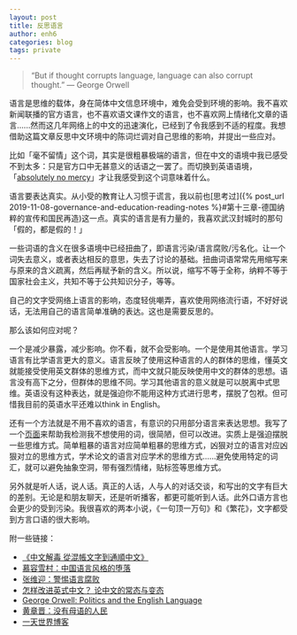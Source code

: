 ```yaml
---
layout: post
title: 反思语言
author: enh6
categories: blog
tags: private
---
```


> “But if thought corrupts language, language can also corrupt thought.”
> ― George Orwell

语言是思维的载体，身在简体中文信息环境中，难免会受到环境的影响。我不喜欢新闻联播的官方语言，也不喜欢语文课作文的语言，也不喜欢网上情绪化文章的语言......然而这几年网络上的中文的迅速演化，已经到了令我感到不适的程度。我想借助这篇文章反思中文环境中的陈词烂调对自己思维的影响，并提出一些应对。

比如「毫不留情」这个词，其实是很粗暴极端的语言，但在中文的语境中我已感受不到太多：只是官方口中无甚意义的话语之一罢了。而切换到英语语境，「[absolutely no mercy](https://www.nytimes.com/interactive/2019/11/16/world/asia/china-xinjiang-documents.html)」才让我感受到这个词意味着什么。

语言要表达真实。从小受的教育让人习惯于谎言，我以前也[思考过]({% post_url 2019-11-08-governance-and-education-reading-notes %}#第十三章-德国纳粹的宣传和国民再造)这一点。真实的语言是有力量的，我喜欢武汉封城时的那句「假的，都是假的！」

一些词语的含义在很多语境中已经扭曲了，即语言污染/语言腐败/污名化。让一个词失去意义，或者表达相反的意思，失去了讨论的基础。扭曲词语常常先用缩写来与原来的含义疏离，然后再赋予新的含义。所以说，缩写不等于全称，纳粹不等于国家社会主义，共知不等于公共知识分子，等等。

自己的文字受网络上语言的影响，态度轻佻嘲弄，喜欢使用网络流行语，不好好说话，无法用自己的语言简单准确的表达。这也是需要反思的。

那么该如何应对呢？

一个是减少暴露，减少影响。你不看，就不会受影响。一个是使用其他语言。学习语言有比学语言更大的意义。语言反映了使用这种语言的人的群体的思维，懂英文就能接受使用英文群体的思维方式，而中文就只能反映使用中文的群体的思想。语言没有高下之分，但群体的思维不同。学习其他语言的意义就是可以脱离中式思维。英语没有这种表达，就是强迫你不能用这种方式进行思考，摆脱了包袱。但可惜我目前的英语水平还难以think in English。

还有一个方法就是不用不喜欢的语言，有意识的只用部分语言来表达思想。我写了一个[页面](/newspeak/)来帮助我检测我不想使用的词，很简陋，但可以改进。实质上是强迫摆脱一些思维方式。简单粗暴的语言对应简单粗暴的思维方式，凶狠对立的语言对应凶狠对立的思维方式，学术论文的语言对应学术的思维方式......避免使用特定的词汇，就可以避免抽象空洞，带有强烈情绪，贴标签等思维方式。

另外就是听人话，说人话。真正的人话，人与人的对话交谈，和写出的文字有巨大的差别。无论是和朋友聊天，还是听听播客，都更可能听到人话。此外口语方言也会更少的受到污染。我很喜欢的两本小说，《一句顶一万句》和《繁花》，文字都受到方言口语的很大影响。

附一些链接：
- [《中文解毒 從混帳文字到通順中文》](https://book.douban.com/subject/3322406/)
- [慕容雪村：中国语言风格的堕落](https://cn.nytimes.com/opinion/20150528/c28murong/)
- [张维迎：警惕语言腐败](https://www.youtube.com/watch?v=G_eHivAe9jk)
- [怎样改进英式中文？ 论中文的常态与变态](https://github.com/leancloud/open-old/blob/master/_app/_posts/note/2014-07-17-improve-chinese.md)
- [George Orwell: Politics and the English Language](https://www.orwell.ru/library/essays/politics/english/e_polit/)
- [黄章晋：没有母语的人民](https://chinadigitaltimes.net/chinese/178869.html)
- [一天世界博客](https://blog.yitianshijie.net/)
